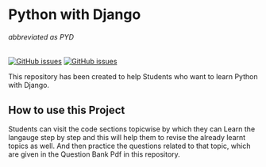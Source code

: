 # Python with Django 
###### abbreviated as PYD

<a href="https://github.com/patsroy/3CSE/stargazers"><img alt="GitHub issues" src="https://img.shields.io/github/stars/patsroy/3cse?color=orange&label=Stars&style=flat-square"></a>
<a href="https://github.com/patsroy/3CSE/forks"><img alt="GitHub issues" src="https://img.shields.io/github/forks/patsroy/3cse?label=Forks&style=flat-square"></a>
 
 
This repository has been created to help
Students who want to learn Python with Django.

## How to use this Project

Students can visit the code sections topicwise by which they can 
Learn the langauge step by step and this will help them to
revise the already learnt topics as well.
And then practice the questions related to that topic, which are given in
the Question Bank Pdf in this repository.




